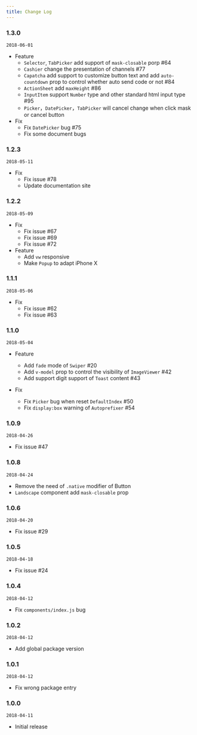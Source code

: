 ```yaml
---
title: Change Log
---
```


### 1.3.0
`2018-06-01`
- Feature
  - `Selector`, `TabPicker` add support of `mask-closable` porp #64
  - `Cashier` change the presentation of channels #77
  - `Capatcha` add support to customize button text and add `auto-countdown` prop to control whether auto send code or not #84
  - `ActionSheet` add `maxHeight` #86
  - `InputItem` support `Number` type and other standard html input type #95
  - `Picker`，`DatePicker`，`TabPicker` will cancel change when click mask or cancel button
- Fix
  - Fix `DatePicker` bug #75
  - Fix some document bugs

### 1.2.3
`2018-05-11`
- Fix
  - Fix issue #78
  - Update documentation site

### 1.2.2
`2018-05-09`
- Fix
  - Fix issue #67
  - Fix issue #69
  - Fix issue #72
- Feature
  - Add `vw` responsive
  - Make `Popup` to adapt iPhone X

<!-- CUTOFF -->
### 1.1.1
`2018-05-06`
- Fix
  - Fix issue #62
  - Fix issue #63

### 1.1.0
`2018-05-04`
- Feature
  - Add `fade` mode of `Swiper` #20
  - Add `v-model` prop to control the visibility of `ImageViewer` #42
  - Add support digit support of `Toast` content #43

- Fix
  - Fix `Picker` bug when reset `DefaultIndex` #50
  - Fix `display:box` warning of `Autoprefixer` #54

<!-- CUTOFF -->
### 1.0.9
`2018-04-26`
- Fix issue #47

### 1.0.8
`2018-04-24`
- Remove the need of `.native` modifier of Button
- `Landscape` component add `mask-closable` prop

### 1.0.6
`2018-04-20`
- Fix issue #29

<!-- CUTOFF -->
### 1.0.5
`2018-04-18`
- Fix issue #24

### 1.0.4
`2018-04-12`
- Fix `components/index.js` bug

### 1.0.2
`2018-04-12`
- Add global package version

### 1.0.1
`2018-04-12`
- Fix wrong package entry

### 1.0.0
`2018-04-11`
- Initial release


